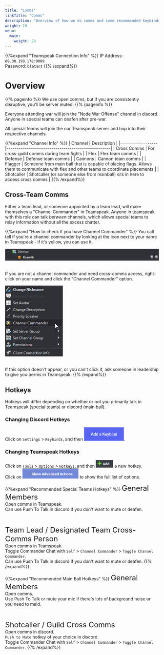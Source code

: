```yaml
---
title: "Comms"
linkTitle: "Comms"
description: "Overview of how we do comms and some recommended keybinds for the programs we use."
weight: 20
menu:
  main:
    weight: 20
---
```


{{%expand "Teamspeak Connection Info" %}}
IP Address: `69.30.199.178:9009`  
Password: `blatant`
{{% /expand%}}

# Overview

{{% pageinfo %}}
We use open comms, but if you are consistently disruptive, you'll be server muted.
{{% /pageinfo %}}

Everyone attending war will join the "Node War Offense" channel in discord. Anyone in special teams can deafen after pre-war.

All special teams will join the our Teamspeak server and hop into their respective channels.

{{%expand "Channel Info" %}}
| Channel           | Description                                         |
|-------------------|-----------------------------------------------------|
| Cross Comms       | For cross-guild comms during team fights            |
| Flex              | Flex team comms                                     |
| Defense           | Defense team comms                                  |
| Cannons           | Cannon team comms                                   |
| Flagger           | Someone from main ball that is capable of placing flags. Allows them to communicate with flex and other teams to coordinate placements |
| Shotcaller        | Shotcaller (or someone else from mainball) sits in here to access cross comms |
{{% /expand%}}

## Cross-Team Comms
Either a team lead, or someone appointed by a team lead, will make themselves a "Channel Commander" in Teamspeak. Anyone in teamspeak with this role can talk _between_ channels, which allows special teams to relay information without all the excess chatter.

{{%expand "How to check if you have Channel Commander" %}}
You call tell if you're a channel commander by looking at the icon next to your name in Teamspeak - if it's yellow, you can use it.

![Channel Commander Example](../_images/TS3_Channel_Commander.png)

<br>
If you are not a channel commander and need cross-comms access, right-click on your name and click the "Channel Commander" option.

![Channel Commander Context Menu](../_images/TS3_CC_Context_Menu.png)

<br>
If this option doesn't appear, or you can't click it, ask someone in leadership to give you perms in Teamspeak.
{{% /expand%}}

## Hotkeys

Hotkeys will differ depending on whether or not you primarily talk in Teamspeak (special teams) or discord (main ball).

### Changing Discord Hotkeys
Click on `Settings` > `Keybinds`, and then ![Add a Hotkey](../_images/Discord_Add_Keybinds_Button.png).

### Changing Teamspeak Hotkeys
Click on `Tools` > `Options` > `Hotkeys`, and then ![Add](../_images/TS3_Add_Hotkey_Button.png) a new hotkey.  
Click on ![Show Advanced Actions](../_images/TS3_Advanced_Hotkeys_Button.png) to show the full list of options.

{{%expand "Recommended Special Teams Hotkeys" %}}
<span style="font-size: 1.5rem;">General Members</span>  
Open comms in Teamspeak.  
Can use Push To Talk in discord if you don't want to mute or deafen.

<br>

<span style="font-size: 1.5rem;">Team Lead / Designated Team Cross-Comms Person</span>  
Open comms in Teamspeak.  
Toggle Commander Chat with `Self` > `Channel Commander` > `Toggle Channel Commander`.  
Can use Push To Talk in discord if you don't want to mute or deafen.
{{% /expand%}}

{{%expand "Recommended Main Ball Hotkeys" %}}
<span style="font-size: 1.5rem;">General Members</span>  
Open comms.  
Use Push To Talk or mute your mic if there's lots of background noise or you need to mald.

<br>

<span style="font-size: 1.5rem;">Shotcaller / Guild Cross Comms</span>  
Open comms in discord.  
`Push to Mute` hotkey of your choice in discord.  
Toggle Commander Chat with `Self` > `Channel Commander` > `Toggle Channel Commander`.
{{% /expand%}}